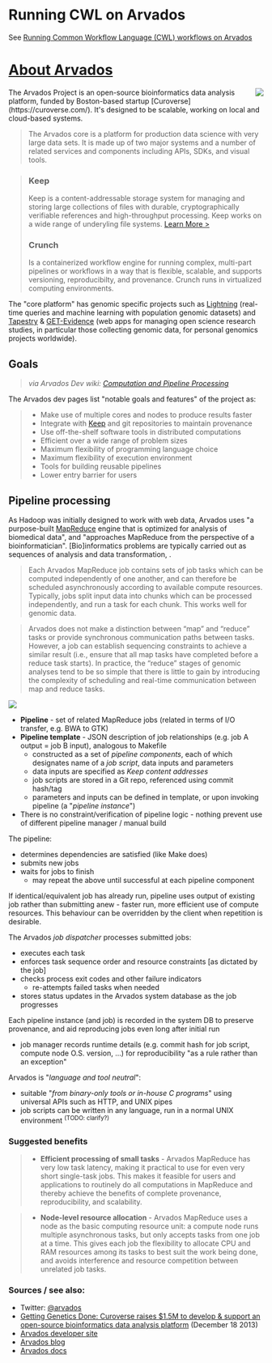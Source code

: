 # Running CWL on Arvados
See [Running Common Workflow Language (CWL) workflows on Arvados](https://dev.arvados.org/projects/arvados/wiki/Running_Common_Workflow_Language_%28CWL%29_workflows_on_Arvados)

# [About Arvados](http://arvados.org)
<img align="right" src="http://i.imgur.com/niVZ8Qx.png">
The Arvados Project  is an open-source bioinformatics data analysis platform, funded by Boston-based startup [Curoverse](https://curoverse.com/). It's designed to be scalable, working on local and cloud-based systems.

> The Arvados core is a platform for production data science with very large data sets. It is made up of two major systems and a number of related services and components including APIs, SDKs, and visual tools.

> ### Keep
> Keep is a content-addressable storage system for managing and storing large collections of files with durable, cryptographically verifiable references and high-throughput processing. Keep works on a wide range of underyling file systems. [Learn More >](https://dev.arvados.org/projects/arvados/wiki/Keep)
> ### Crunch
> Is a containerized workflow engine for running complex, multi-part pipelines or workflows in a way that is flexible, scalable, and supports versioning, reproducibilty, and provenance. Crunch runs in virtualized computing environments.

The "core platform" has genomic specific projects such as [Lightning](https://dev.arvados.org/projects/lightning) (real-time queries and machine learning with population genomic datasets) and [Tapestry](https://dev.arvados.org/projects/tapestry) & [GET-Evidence](https://dev.arvados.org/projects/get-evidence) (web apps for managing open science research studies, in particular those collecting genomic data, for personal genomics projects worldwide).


## Goals

> *via Arvados Dev wiki: [Computation and Pipeline Processing](https://dev.arvados.org/projects/arvados/wiki/Computation_and_Pipeline_Processing)*

The Arvados dev pages list "notable goals and features" of the project as:

> * Make use of multiple cores and nodes to produce results faster
> * Integrate with [Keep](https://dev.arvados.org/projects/arvados/wiki/Keep) and git repositories to maintain provenance
> * Use off-the-shelf software tools in distributed computations
> * Efficient over a wide range of problem sizes
> * Maximum flexibility of programming language choice
> * Maximum flexibility of execution environment
> * Tools for building reusable pipelines
> * Lower entry barrier for users

## Pipeline processing

As Hadoop was initially designed to work with web data, Arvados uses "a purpose-built [MapReduce](http://en.wikipedia.org/wiki/MapReduce) engine that is optimized for analysis of biomedical data", and "approaches MapReduce from the perspective of a bioinformatician". [Bio]informatics problems are typically carried out as sequences of analysis and data transformation, .

> Each Arvados MapReduce job contains sets of job tasks which can be computed independently of one another, and can therefore be scheduled asynchronously according to available compute resources. Typically, jobs split input data into chunks which can be processed independently, and run a task for each chunk. This works well for genomic data.

> Arvados does not make a distinction between “map” and “reduce” tasks or provide synchronous communication paths between tasks. However, a job can establish sequencing constraints to achieve a similar result (i.e., ensure that all map tasks have completed before a reduce task starts). In practice, the “reduce” stages of genomic analyses tend to be so simple that there is little to gain by introducing the complexity of scheduling and real-time communication between map and reduce tasks. 

![](http://i.imgur.com/n48N1pd.png)

* **Pipeline** - set of related MapReduce jobs (related in terms of I/O transfer, e.g. BWA to GTK)
* **Pipeline template** - JSON description of job relationships (e.g. job A output = job B input), analogous to Makefile
  * constructed as a set of _pipeline components_, each of which designates name of a _job script_, data inputs and parameters
  * data inputs are specified as _Keep content addresses_
  * job scripts are stored in a Git repo, referenced using commit hash/tag
  * parameters and inputs can be defined in template, or upon invoking pipeline (a "*pipeline instance*")
* There is no constraint/verification of pipeline logic - nothing prevent use of different pipeline manager / manual build


The pipeline:
* determines dependencies are satisfied (like Make does)
* submits new jobs
* waits for jobs to finish
   * may repeat the above until successful at each pipeline component

If identical/equivalent job has already run, pipeline uses output of existing job rather than submitting anew - faster run, more efficient use of compute resources. This behaviour can be overridden by the client when repetition is desirable.

The Arvados _job dispatcher_ processes submitted jobs:
* executes each task
* enforces task sequence order and resource constraints [as dictated by the job]
* checks process exit codes and other failure indicators
   * re-attempts failed tasks when needed
* stores status updates in the Arvados system database as the job progresses

Each pipeline instance (and job) is recorded in the system DB to preserve provenance, and aid reproducing jobs even long after initial run
* job manager records runtime details (e.g. commit hash for job script, compute node O.S. version, ...) for reproducibility "as a rule rather than an exception"

Arvados is "*language and tool neutral*":
* suitable "*from binary-only tools or in-house C programs*" using universal APIs such as HTTP, and UNIX pipes
* job scripts can be written in any language, run in a normal UNIX environment <sup>(TODO: clarify?)</sup>

### Suggested benefits

> * **Efficient processing of small tasks** - Arvados MapReduce has very low task latency, making it practical to use for even very short single-task jobs. This makes it feasible for users and applications to routinely do all computations in MapReduce and thereby achieve the benefits of complete provenance, reproducibility, and scalability.

> * **Node-level resource allocation** - Arvados MapReduce uses a node as the basic computing resource unit: a compute node runs multiple asynchronous tasks, but only accepts tasks from one job at a time. This gives each job the flexibility to allocate CPU and RAM resources among its tasks to best suit the work being done, and avoids interference and resource competition between unrelated job tasks.

### Sources / see also:

* Twitter: [@arvados](https://twitter.com/arvados)
* [Getting Genetics Done: Curoverse raises $1.5M to develop & support an open-source bioinformatics data analysis platform](http://www.gettinggeneticsdone.com/2013/12/curoverse-raises-15m-to-develop-support.html) (December 18 2013)
* [Arvados developer site](https://dev.arvados.org/projects/arvados)
* [Arvados blog](https://dev.arvados.org/projects/arvados/blogs)
* [Arvados docs](http://doc.arvados.org/)